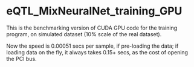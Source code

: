 # eQTL_MixNeuralNet_training_GPU

This is the benchmarking version of CUDA GPU code for the training program, on simulated dataset (10% scale of the real dataset).

Now the speed is 0.00051 secs per sample, if pre-loading the data; if loading data on the fly, it always takes 0.15+ secs, as the cost of opening the PCI bus.
